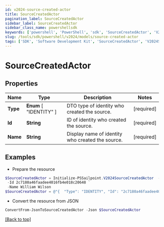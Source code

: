 ```yaml
---
id: v2024-source-created-actor
title: SourceCreatedActor
pagination_label: SourceCreatedActor
sidebar_label: SourceCreatedActor
sidebar_class_name: powershellsdk
keywords: ['powershell', 'PowerShell', 'sdk', 'SourceCreatedActor', 'V2024SourceCreatedActor'] 
slug: /tools/sdk/powershell/v2024/models/source-created-actor
tags: ['SDK', 'Software Development Kit', 'SourceCreatedActor', 'V2024SourceCreatedActor']
---
```



# SourceCreatedActor

## Properties

Name | Type | Description | Notes
------------ | ------------- | ------------- | -------------
**Type** |  **Enum** [  "IDENTITY" ] | DTO type of identity who created the source. | [required]
**Id** | **String** | ID of identity who created the source. | [required]
**Name** | **String** | Display name of identity who created the source. | [required]

## Examples

- Prepare the resource
```powershell
$SourceCreatedActor = Initialize-PSSailpoint.V2024SourceCreatedActor  -Type IDENTITY `
 -Id 2c7180a46faadee4016fb4e018c20648 `
 -Name William Wilson
$SourceCreatedActor = @"{  "Type": "IDENTITY", "Id": "2c7180a46faadee4016fb4e018c20648", "Name": "William Wilson" }"@
```

- Convert the resource from JSON
```powershell
ConvertFrom-JsonToSourceCreatedActor -Json $SourceCreatedActor
```


[[Back to top]](#) 

